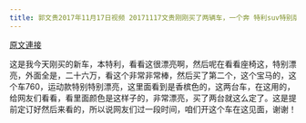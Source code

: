 ```yaml
---
title: 郭文贵2017年11月17日视频 20171117文贵刚刚买了两辆车，一个奔 特利suv特别版，一个宝马760特别运动版！ 在马阿拉歌用！
---
```


[原文連接](https://gnews.org/ThreadView/53483883)

这是我今天刚买的新车，本特利，看看这很漂亮啊，然后呢在看看座椅这，特别漂亮，外面全是，二十六万，看这个非常非常棒，然后买了第二个，这个宝马的，这个车760，运动款特别特别漂亮，这里面看到是香槟色的，这两台车，在这用的，给网友们看看，看里面颜色是这样子的，非常漂亮，买了两台就这么定了。这是提前定订好然后来看的，所以说网友们过一段时间，咱们开这个车在这见面，谢谢！
